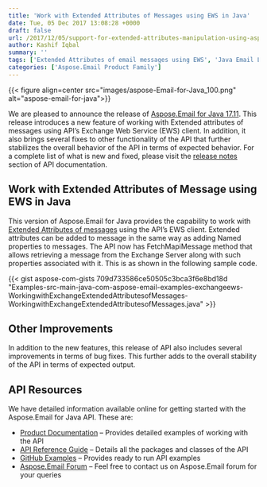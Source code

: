 ```yaml
---
title: 'Work with Extended Attributes of Messages using EWS in Java'
date: Tue, 05 Dec 2017 13:08:28 +0000
draft: false
url: /2017/12/05/support-for-extended-attributes-manipulation-using-aspose.email-for-java/
author: Kashif Iqbal
summary: ''
tags: ['Extended Attributes of email messages using EWS', 'Java Email Library', 'Retrieve messages from the Exchange Server']
categories: ['Aspose.Email Product Family']
---
```




{{< figure align=center src="images/aspose-Email-for-Java_100.png" alt="aspose-email-for-java">}}


We are pleased to announce the release of [Aspose.Email for Java 17.11][1]. This release introduces a new feature of working with Extended attributes of messages using API’s Exchange Web Service (EWS) client. In addition, it also brings several fixes to other functionality of the API that further stabilizes the overall behavior of the API in terms of expected behavior. For a complete list of what is new and fixed, please visit the [release notes][2] section of API documentation.

## Work with Extended Attributes of Message using EWS in Java

This version of Aspose.Email for Java provides the capability to work with [Extended Attributes of messages][3] using the API’s EWS client. Extended attributes can be added to message in the same way as adding Named properties to messages. The API now has FetchMapiMessage method that allows retrieving a message from the Exchange Server along with such properties associated with it. This is as shown in the following sample code.

{{< gist aspose-com-gists 709d733586ce50505c3bca3f6e8bd18d "Examples-src-main-java-com-aspose-email-examples-exchangeews-WorkingwithExchangeExtendedAttributesofMessages-WorkingwithExchangeExtendedAttributesofMessages.java" >}}

## Other Improvements

In addition to the new features, this release of API also includes several improvements in terms of bug fixes. This further adds to the overall stability of the API in terms of expected output.

## API Resources

We have detailed information available online for getting started with the Aspose.Email for Java API. These are:

*   [Product Documentation][4] – Provides detailed examples of working with the API
*   [API Reference Guide][5] – Details all the packages and classes of the API
*   [GitHub Examples][6] – Provides ready to run API examples
*   [Aspose.Email Forum][7] – Feel free to contact us on Aspose.Email forum for your queries




[1]: http://maven.aspose.com/repository/simple/ext-release-local/com/aspose/aspose-email/17.11/
[2]: https://docs.aspose.com/display/emailjava/Aspose.Email+for+Java+17.11+Release+Notes
[3]: https://docs.aspose.com/display/emailjava/Working+with+Exchange+Extended+Attributes+of+Exchange+Items
[4]: https://docs.aspose.com/display/emailjava/Home
[5]: http://www.aspose.com/api/java/email
[6]: https://github.com/aspose-email/Aspose.Email-for-Java
[7]: https://forum.aspose.com/c/email




